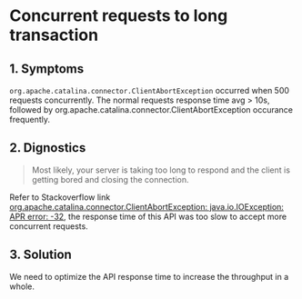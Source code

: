 # Concurrent requests to long transaction

## 1. Symptoms

`org.apache.catalina.connector.ClientAbortException` occurred when 500 requests concurrently. The normal requests response time avg > 10s, followed by org.apache.catalina.connector.ClientAbortException occurance frequently.

## 2. Dignostics

> Most likely, your server is taking too long to respond and the client is getting bored and closing the connection.

Refer to Stackoverflow link [org.apache.catalina.connector.ClientAbortException: java.io.IOException: APR error: -32](https://stackoverflow.com/questions/43825908/org-apache-catalina-connector-clientabortexception-java-io-ioexception-apr-err), the response time of this API was too slow to accept more concurrent requests.

## 3. Solution

We need to optimize the API response time to increase the throughput in a whole.
